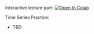 Interactive lecture part:
[![Open In Colab](https://colab.research.google.com/assets/colab-badge.svg)](https://colab.research.google.com/github/girafe-ai/madmo-basic/blob/madmo-basic-21-11/10_feature_importances_and_time_series/lecture10_feature_importance_exercises.ipynb)

Time Series Practice:
- TBD
